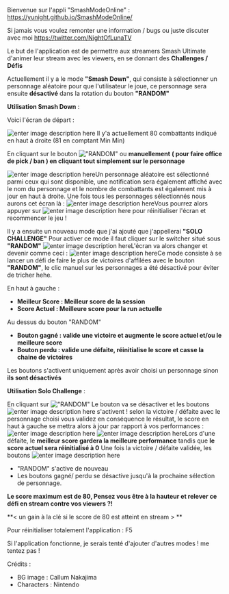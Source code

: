 Bienvenue sur l'appli "SmashModeOnline" : https://yunight.github.io/SmashModeOnline/
 
Si jamais vous voulez remonter une information / bugs  ou juste discuter avec moi https://twitter.com/NightOfLunaTV

Le but de l'application est de permettre aux streamers Smash Ultimate d'animer leur stream avec les viewers, en se donnant des **Challenges / Défis**

Actuellement il y a le mode **"Smash Down"**, qui consiste à sélectionner un personnage aléatoire pour que l'utilisateur le joue, ce personnage sera ensuite **désactivé** dans la rotation du bouton **"RANDOM"**

**Utilisation Smash Down** : 

Voici l'écran de départ :

![enter image description here](https://i.imgur.com/sbZHyFT.png)
Il y'a actuellement 80 combattants indiqué en haut à droite (81 en comptant Min Min)

En cliquant sur le bouton !["RANDOM"](https://i.imgur.com/myPjIuX.png) ou **manuellement** **( pour faire office de pick / ban ) en cliquant tout simplement sur le personnage**

![enter image description here](https://i.imgur.com/STgd7jD.png)Un personnage aléatoire est sélectionné parmi ceux qui sont disponible, une notification sera également affiché avec le nom du personnage et le nombre de combattants est également mis à jour en haut à droite.
Une fois tous les personnages sélectionnés nous aurons cet écran là :
![enter image description here](https://i.imgur.com/Tf8Rxov.png)Vous pourrez alors appuyer sur ![enter image description here](https://i.imgur.com/GLQAtNi.png) pour réinitialiser l'écran et recommencer le jeu !

Il y a ensuite un nouveau mode que j'ai ajouté que j'appellerai **"SOLO CHALLENGE"**
Pour activer ce mode il faut cliquer sur le switcher situé sous **"RANDOM"** ![enter image description here](https://i.imgur.com/UWMTW2J.png)L'écran va alors changer et devenir comme ceci :
![enter image description here](https://i.imgur.com/6VCSPpR.png)Ce mode consiste à se lancer un défi de faire le plus de victoires d'affilées avec le bouton **"RANDOM"**, le clic manuel sur les personnages a été désactivé pour éviter de tricher hehe.

En haut à gauche :

 - **Meilleur Score : Meilleur score de la session**
 - **Score Actuel : Meilleure score pour la run actuelle**
 
Au dessus du bouton "RANDOM"
 - **Bouton gagné : valide une victoire et augmente le score actuel et/ou le meilleure score**
 - **Bouton perdu : valide une défaite, réinitialise le score et casse la chaine de victoires**
 
Les boutons s'activent uniquement après avoir choisi un personnage sinon **ils sont désactivés**

**Utilisation Solo Challenge** : 

En cliquant sur !["RANDOM"](https://i.imgur.com/myPjIuX.png) 
Le bouton va se désactiver et les boutons ![enter image description here](https://i.imgur.com/iDn1kIy.png) s'activent ! selon la victoire / défaite avec le personnage choisi vous validez en conséquence le résultat, le score en haut à gauche se mettra alors à jour par rapport à vos performances : ![enter image description here](https://i.imgur.com/NjsiEki.png)
![enter image description here](https://i.imgur.com/goViSPT.png)Lors d'une défaite, le **meilleur score gardera la meilleure performance** tandis que **le score actuel sera réinitialisé à 0**
Une fois la victoire / défaite validée, les boutons 
![enter image description here](https://i.imgur.com/pT4vnGm.png)

 - "RANDOM" s'active de nouveau
 - Les boutons gagné/ perdu se désactive jusqu'à la prochaine sélection de personnage.


**Le score maximum est de 80, 
Pensez vous être à la hauteur et relever ce défi en stream contre vos viewers ?!**

**< un gain à la clé si le score de 80 est atteint en stream > **

Pour réinitialiser totalement l'application : F5

Si l'application fonctionne, je serais tenté d'ajouter d'autres modes ! me tentez pas !

Crédits : 
- BG image : Callum Nakajima
- Characters : Nintendo
